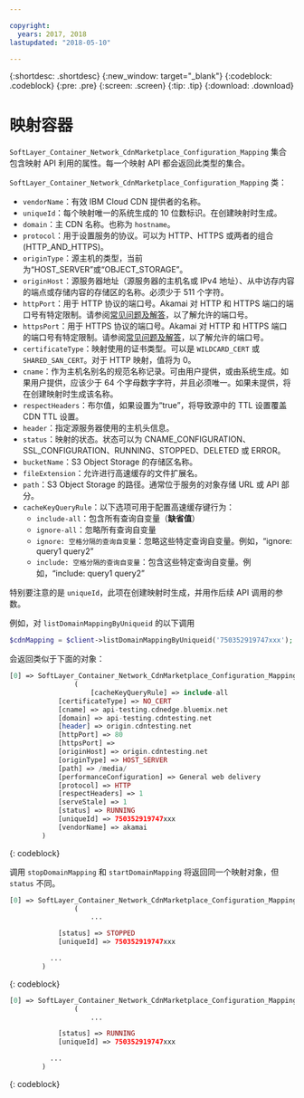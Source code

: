 ```yaml
---

copyright:
  years: 2017, 2018
lastupdated: "2018-05-10"

---
```


{:shortdesc: .shortdesc}
{:new_window: target="_blank"}
{:codeblock: .codeblock}
{:pre: .pre}
{:screen: .screen}
{:tip: .tip}
{:download: .download}  

# 映射容器  
`SoftLayer_Container_Network_CdnMarketplace_Configuration_Mapping` 集合包含映射 API 利用的属性。每一个映射 API 都会返回此类型的集合。

`SoftLayer_Container_Network_CdnMarketplace_Configuration_Mapping` 类：

* `vendorName`：有效 IBM Cloud CDN 提供者的名称。
* `uniqueId`：每个映射唯一的系统生成的 10 位数标识。在创建映射时生成。
* `domain`：主 CDN 名称。也称为 `hostname`。
* `protocol`：用于设置服务的协议。可以为 HTTP、HTTPS 或两者的组合 (HTTP_AND_HTTPS)。
* `originType`：源主机的类型，当前为“HOST_SERVER”或“OBJECT_STORAGE”。
* `originHost`：源服务器地址（源服务器的主机名或 IPv4 地址）、从中访存内容的端点或存储内容的存储区的名称。必须少于 511 个字符。
* `httpPort`：用于 HTTP 协议的端口号。Akamai 对 HTTP 和 HTTPS 端口的端口号有特定限制。请参阅[常见问题及解答](faq.html#are-there-any-restrictions-on-what-http-and-https-port-numbers-are-allowed-for-akamai-)，以了解允许的端口号。
* `httpsPort`：用于 HTTPS 协议的端口号。Akamai 对 HTTP 和 HTTPS 端口的端口号有特定限制。请参阅[常见问题及解答](faq.html#are-there-any-restrictions-on-what-http-and-https-port-numbers-are-allowed-for-akamai-)，以了解允许的端口号。
* `certificateType`：映射使用的证书类型。可以是 `WILDCARD_CERT` 或 `SHARED_SAN_CERT`。对于 HTTP 映射，值将为 0。
* `cname`：作为主机名别名的规范名称记录。可由用户提供，或由系统生成。如果用户提供，应该少于 64 个字母数字字符，并且必须唯一。如果未提供，将在创建映射时生成该名称。
* `respectHeaders`：布尔值，如果设置为“true”，将导致源中的 TTL 设置覆盖 CDN TTL 设置。
* `header`：指定源服务器使用的主机头信息。
* `status`：映射的状态。状态可以为 CNAME_CONFIGURATION、SSL_CONFIGURATION、RUNNING、STOPPED、DELETED 或 ERROR。
* `bucketName`：S3 Object Storage 的存储区名称。
* `fileExtension`：允许进行高速缓存的文件扩展名。
* `path`：S3 Object Storage 的路径。通常位于服务的对象存储 URL 或 API 部分。
* `cacheKeyQueryRule`：以下选项可用于配置高速缓存键行为：
  * `include-all`：包含所有查询自变量（**缺省值**）
  * `ignore-all`：忽略所有查询自变量
  * `ignore: 空格分隔的查询自变量`：忽略这些特定查询自变量。例如，“ignore: query1 query2”
  * `include: 空格分隔的查询自变量`：包含这些特定查询自变量。例如，“include: query1 query2”

特别要注意的是 `uniqueId`，此项在创建映射时生成，并用作后续 API 调用的参数。

例如，对 `listDomainMappingByUniqueid` 的以下调用  
```php  
$cdnMapping = $client->listDomainMappingByUniqueid('750352919747xxx');  
```

会返回类似于下面的对象：

```php  
[0] => SoftLayer_Container_Network_CdnMarketplace_Configuration_Mapping Object
                (
                    [cacheKeyQueryRule] => include-all
            [certificateType] => NO_CERT
            [cname] => api-testing.cdnedge.bluemix.net
            [domain] => api-testing.cdntesting.net
            [header] => origin.cdntesting.net
            [httpPort] => 80
            [httpsPort] =>
            [originHost] => origin.cdntesting.net
            [originType] => HOST_SERVER
            [path] => /media/
            [performanceConfiguration] => General web delivery
            [protocol] => HTTP
            [respectHeaders] => 1
            [serveStale] => 1
            [status] => RUNNING
            [uniqueId] => 750352919747xxx
            [vendorName] => akamai
        )

```
{: codeblock}

调用 `stopDomainMapping` 和 `startDomainMapping` 将返回同一个映射对象，但 `status` 不同。

```php  
[0] => SoftLayer_Container_Network_CdnMarketplace_Configuration_Mapping Object
                (
                    ...

            [status] => STOPPED
            [uniqueId] => 750352919747xxx

          ...
        )

```
{: codeblock}

```php  
[0] => SoftLayer_Container_Network_CdnMarketplace_Configuration_Mapping Object
                (
                    ...

            [status] => RUNNING
            [uniqueId] => 750352919747xxx

          ...
        )

```
{: codeblock}
